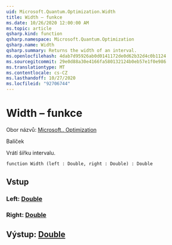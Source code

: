 ```yaml
---
uid: Microsoft.Quantum.Optimization.Width
title: Width – funkce
ms.date: 10/26/2020 12:00:00 AM
ms.topic: article
qsharp.kind: function
qsharp.namespace: Microsoft.Quantum.Optimization
qsharp.name: Width
qsharp.summary: Returns the width of an interval.
ms.openlocfilehash: 4dab7d95926ab0d0141172de0d62b32d4c0b1124
ms.sourcegitcommit: 29e0d88a30e4166fa580132124b0eb57e1f0e986
ms.translationtype: MT
ms.contentlocale: cs-CZ
ms.lasthandoff: 10/27/2020
ms.locfileid: "92706744"
---
```

# <a name="width-function"></a>Width – funkce

Obor názvů: [Microsoft.. Optimization](xref:Microsoft.Quantum.Optimization)

Balíček [](https://nuget.org/packages/)


Vrátí šířku intervalu.

```qsharp
function Width (left : Double, right : Double) : Double
```


## <a name="input"></a>Vstup

### <a name="left--double"></a>Left: [Double](xref:microsoft.quantum.lang-ref.double)




### <a name="right--double"></a>Right: [Double](xref:microsoft.quantum.lang-ref.double)





## <a name="output--double"></a>Výstup: [Double](xref:microsoft.quantum.lang-ref.double)

